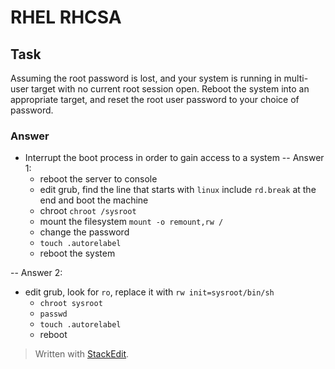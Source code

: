 
# RHEL RHCSA

## Task
Assuming the root password is lost, and your system is running in multi-user target with no current root session open. Reboot the system into an appropriate target, and reset the root user password to your choice of password.

### Answer
-   Interrupt the boot process in order to gain access to a system
-- Answer 1:
	- reboot the server to console
	- edit grub, find the line that starts with `linux` include `rd.break` at the end and boot the machine
	- chroot `chroot /sysroot`
	- mount the filesystem `mount -o remount,rw /`
	- change the password
	- `touch .autorelabel`
	- reboot the system

-- Answer 2:
 - edit grub, look for `ro`, replace it with `rw init=sysroot/bin/sh`
	- `chroot sysroot`
	- `passwd`
	- `touch .autorelabel`
	- reboot

> Written with [StackEdit](https://stackedit.io/).
